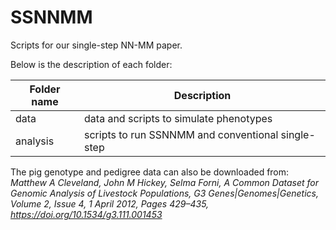 # SSNNMM

Scripts for our single-step NN-MM paper.


Below is the description of each folder:

| Folder name      | Description |
| ----------- | ----------- |
| data      |  data  and scripts to simulate phenotypes    |
| analysis   | scripts to run SSNNMM and conventional single-step  |

The pig genotype and pedigree data can also be downloaded from:  
*Matthew A Cleveland, John M Hickey, Selma Forni, A Common Dataset for Genomic Analysis of Livestock Populations, G3 Genes|Genomes|Genetics, Volume 2, Issue 4, 1 April 2012, Pages 429–435, https://doi.org/10.1534/g3.111.001453*
